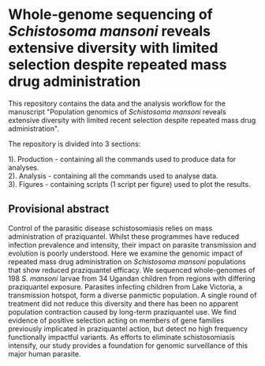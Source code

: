# Whole-genome sequencing of *Schistosoma mansoni* reveals extensive diversity with limited selection despite repeated mass drug administration

This repository contains the data and the analysis workflow for the manuscript "Population genomics of *Schistosoma mansoni* reveals extensive diversity with limited recent selection despite repeated mass drug administration".

The repository is divided into 3 sections:

1). Production - containing all the commands used to produce data for analyses.<br />
2). Analysis - containing all the commands used to analyse data.<br />
3). Figures - containing scripts (1 script per figure) used to plot the results. <br />
## Provisional abstract

Control of the parasitic disease schistosomiasis relies on mass administration of praziquantel. Whilst these programmes have reduced infection prevalence and intensity, their impact on parasite transmission and evolution is poorly understood. Here we examine the genomic impact of repeated mass drug administration on *Schistosoma mansoni* populations that show reduced praziquantel efficacy. We sequenced whole-genomes of 198 *S. mansoni* larvae from 34 Ugandan children from regions with differing praziquantel exposure. Parasites infecting children from Lake Victoria, a transmission hotspot, form a diverse panmictic population. A single round of treatment did not reduce this diversity and there has been no apparent population contraction caused by long-term praziquantel use. We find evidence of positive selection acting on members of gene families previously implicated in praziquantel action, but detect no high frequency functionally impactful variants. As efforts to eliminate schistosomiasis intensify, our study provides a foundation for genomic surveillance of this major human parasite.

 
